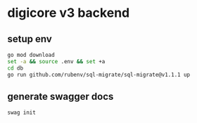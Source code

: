 # digicore v3 backend

## setup env

```sh
go mod download
set -a && source .env && set +a
cd db
go run github.com/rubenv/sql-migrate/sql-migrate@v1.1.1 up
```

## generate swagger docs

```sh
swag init
```
